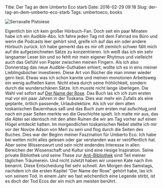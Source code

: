 Title: Der Tag an dem Umberto Eco starb
Date: 2016-02-29 09:18
Slug: der-tag-an-dem-umberto-eco-starb
Tags: umbertoeco, books

![Serravalle Pistoiese]({filename}/images/7920500522_3f6598f37c_b.jpg)

Eigentlich bin ich kein großer Hörbuch-Fan. Doch seit ein paar Minaten habe ich ein Audible-Abo. Ich fahre jeden Tag mit dem Fahrrad ins Büro und wenn die Podcasts leer gehört sind, greife ich auf das ein oder andere Hörbuch zurück. Ich habe gemerkt das es mir oft ziemlich schwer fällt mich auf die aufgezeichneten Sätze zu konzentrieren. Ich weiß das ich ein sehr langsamer Leser bin und so fehlt mir mein eigener Rhytmus und vielleicht auch das Gefühl von Papier zwischen meinen Fingern. Als ich also Donnerstag das neue Audible-Guthaben erhiert, wollte ich es in eins meiner Lieblingsbücher investieren. Diese Art von Bücher die man immer wieder gern liest. Etwas was ich schon kannte und meinen monotonen Arbeitsweg ein wenig aufhellen kann. Nicht etwa durch seine fröhlichkeit, sondern durch die wunderschänen Sätze. Ich musste nicht lange überlegen. Die Wahl viel sofort auf [Der Name der Rose](https://de.wikipedia.org/wiki/Der_Name_der_Rose). Das Buch las ich ich zum ersten mal vor ein paar Jahren in der Toskana. Dies war mehr ein Zufalls als eine geplante, örtlich passende, Urlaubslektüre. Als ich vor dem alten toskanischen Bauernhaus saß und das Buch zum ersten mal aufschlug,und nach ein paar Seiten merkte wo die Geschichte spielt. Ich malte mir aus, das die Abtei sei identisch mit den alten Ruinen die wir am Tag vorher auf einen Hügel entdeckt hatten. Im morgendlichen toskanischen Nebel stellte ich mir vor der Novize Adson von Merl zu sein und flog durch die Seiten des Buches. Dies war der Beginn meiner Faszination für Umberto Eco. Ich habe bei welten nicht alles gelesen oder gar verstanden was er veröffentlich hat. Aber seine Wissenswurt und sein nicht endendes Interesse in allen Bereichen der Wissenschaft und Kultur sind eine riesige Inspiration. Seine private Bibliothek und seine These zur [Anti-Bibliothek](https://www.brainpickings.org/2015/03/24/umberto-eco-antilibrary/) sind Teil meiner täglichen Träumerein. Und nicht zuletzt haben wir unseren Kate nach ihm benannt. Diese Entscheidung fiel sehr schnell. Am Morgen des Samstags, nachdem ich die ersten Kapitel "Der Name der Rose" gehört habe, las ich von seinem Tod. In einem Jahr wo fast wöchentlich eine Legende stirbt, ist es doch der Tod Ecos der ein mich am meisten berührt.
